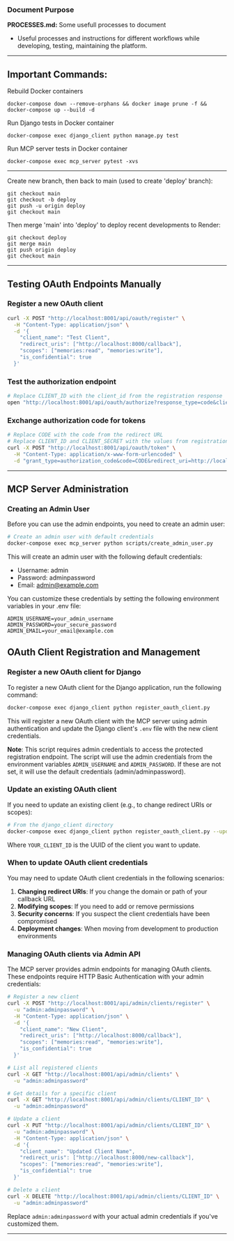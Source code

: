 ### Document Purpose
**PROCESSES.md:** Some usefull processes to document
- Useful processes and instructions for different workflows while developing, testing, maintaining the platform.
---

## Important Commands:

Rebuild Docker containers
```
docker-compose down --remove-orphans && docker image prune -f && docker-compose up --build -d
```

Run Django tests in Docker container
```
docker-compose exec django_client python manage.py test
```

Run MCP server tests in Docker container
```
docker-compose exec mcp_server pytest -xvs
```

---

Create new branch, then back to main (used to create 'deploy' branch):
```
git checkout main
git checkout -b deploy
git push -u origin deploy
git checkout main
```

Then merge 'main' into 'deploy' to deploy recent developments to Render:
```
git checkout deploy
git merge main
git push origin deploy
git checkout main
```

---

## Testing OAuth Endpoints Manually

### Register a new OAuth client

```bash
curl -X POST "http://localhost:8001/api/oauth/register" \
  -H "Content-Type: application/json" \
  -d '{
    "client_name": "Test Client",
    "redirect_uris": ["http://localhost:8000/callback"],
    "scopes": ["memories:read", "memories:write"],
    "is_confidential": true
  }'
```

### Test the authorization endpoint

```bash
# Replace CLIENT_ID with the client_id from the registration response
open "http://localhost:8001/api/oauth/authorize?response_type=code&client_id=CLIENT_ID&redirect_uri=http://localhost:8000/callback&scope=memories:read&state=test_state"
```

### Exchange authorization code for tokens

```bash
# Replace CODE with the code from the redirect URL
# Replace CLIENT_ID and CLIENT_SECRET with the values from registration
curl -X POST "http://localhost:8001/api/oauth/token" \
  -H "Content-Type: application/x-www-form-urlencoded" \
  -d "grant_type=authorization_code&code=CODE&redirect_uri=http://localhost:8000/callback&client_id=CLIENT_ID&client_secret=CLIENT_SECRET"
```

---

## MCP Server Administration

### Creating an Admin User

Before you can use the admin endpoints, you need to create an admin user:

```bash
# Create an admin user with default credentials
docker-compose exec mcp_server python scripts/create_admin_user.py
```

This will create an admin user with the following default credentials:
- Username: admin
- Password: adminpassword
- Email: admin@example.com

You can customize these credentials by setting the following environment variables in your .env file:
```
ADMIN_USERNAME=your_admin_username
ADMIN_PASSWORD=your_secure_password
ADMIN_EMAIL=your_email@example.com
```

## OAuth Client Registration and Management

### Register a new OAuth client for Django

To register a new OAuth client for the Django application, run the following command:

```bash
docker-compose exec django_client python register_oauth_client.py
```

This will register a new OAuth client with the MCP server using admin authentication and update the Django client's `.env` file with the new client credentials.

**Note**: This script requires admin credentials to access the protected registration endpoint. The script will use the admin credentials from the environment variables `ADMIN_USERNAME` and `ADMIN_PASSWORD`. If these are not set, it will use the default credentials (admin/adminpassword).

### Update an existing OAuth client

If you need to update an existing client (e.g., to change redirect URIs or scopes):

```bash
# From the django_client directory
docker-compose exec django_client python register_oauth_client.py --update --client-id YOUR_CLIENT_ID
```

Where `YOUR_CLIENT_ID` is the UUID of the client you want to update.

### When to update OAuth client credentials

You may need to update OAuth client credentials in the following scenarios:

1. **Changing redirect URIs**: If you change the domain or path of your callback URL
2. **Modifying scopes**: If you need to add or remove permissions
3. **Security concerns**: If you suspect the client credentials have been compromised
4. **Deployment changes**: When moving from development to production environments

### Managing OAuth clients via Admin API

The MCP server provides admin endpoints for managing OAuth clients. These endpoints require HTTP Basic Authentication with your admin credentials:

```bash
# Register a new client
curl -X POST "http://localhost:8001/api/admin/clients/register" \
  -u "admin:adminpassword" \
  -H "Content-Type: application/json" \
  -d '{
    "client_name": "New Client",
    "redirect_uris": ["http://localhost:8000/callback"],
    "scopes": ["memories:read", "memories:write"],
    "is_confidential": true
  }'

# List all registered clients
curl -X GET "http://localhost:8001/api/admin/clients" \
  -u "admin:adminpassword"

# Get details for a specific client
curl -X GET "http://localhost:8001/api/admin/clients/CLIENT_ID" \
  -u "admin:adminpassword"

# Update a client
curl -X PUT "http://localhost:8001/api/admin/clients/CLIENT_ID" \
  -u "admin:adminpassword" \
  -H "Content-Type: application/json" \
  -d '{
    "client_name": "Updated Client Name",
    "redirect_uris": ["http://localhost:8000/new-callback"],
    "scopes": ["memories:read", "memories:write"],
    "is_confidential": true
  }'

# Delete a client
curl -X DELETE "http://localhost:8001/api/admin/clients/CLIENT_ID" \
  -u "admin:adminpassword"
```

Replace `admin:adminpassword` with your actual admin credentials if you've customized them.

---